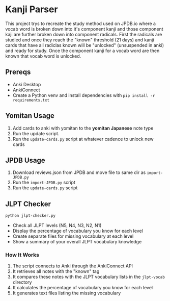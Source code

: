 # Kanji Parser
This project trys to recreate the study method used on JPDB.io where a vocab word is broken down into it's component kanji and those component kaji are further broken down into component radicals. First the radicals are studied and once they reach the "known" threshold (21 days) and kanji cards that have all radiclas known will be "unlocked" (unsuspended in anki) and ready for study. Once the component kanji for a vocab word are then known that vocab word is unlocked.

## Prereqs
* Anki Desktop
* AnkiConnect
* Create a Python venv and install dependencies with `pip install -r requirements.txt`

## Yomitan Usage
1. Add cards to anki with yomitan to the **yomitan Japanese** note type
1. Run the update script.
1. Run the `update-cards.py` script at whatever cadence to unlock new cards

## JPDB Usage
1. Download reviews.json from JPDB and move file to same dir as `import-JPDB.py`
1. Run the `import-JPDB.py` script
1. Run the `update-cards.py` script

## JLPT Checker
```bash
python jlpt-checker.py
```
- Check all JLPT levels (N5, N4, N3, N2, N1)
- Display the percentage of vocabulary you know for each level
- Create separate files for missing vocabulary at each level
- Show a summary of your overall JLPT vocabulary knowledge

### How It Works

1. The script connects to Anki through the AnkiConnect API
2. It retrieves all notes with the "known" tag
3. It compares these notes with the JLPT vocabulary lists in the `jlpt-vocab` directory
4. It calculates the percentage of vocabulary you know for each level
5. It generates text files listing the missing vocabulary
